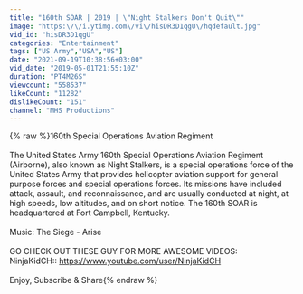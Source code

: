 ```yaml
---
title: "160th SOAR | 2019 | \"Night Stalkers Don't Quit\""
image: "https:\/\/i.ytimg.com\/vi\/hisDR3D1qgU\/hqdefault.jpg"
vid_id: "hisDR3D1qgU"
categories: "Entertainment"
tags: ["US Army","USA","US"]
date: "2021-09-19T10:38:56+03:00"
vid_date: "2019-05-01T21:55:10Z"
duration: "PT4M26S"
viewcount: "558537"
likeCount: "11282"
dislikeCount: "151"
channel: "MHS Productions"
---
```

{% raw %}160th Special Operations Aviation Regiment<br /><br />The United States Army 160th Special Operations Aviation Regiment (Airborne), also known as Night Stalkers, is a special operations force of the United States Army that provides helicopter aviation support for general purpose forces and special operations forces. Its missions have included attack, assault, and reconnaissance, and are usually conducted at night, at high speeds, low altitudes, and on short notice. The 160th SOAR is headquartered at Fort Campbell, Kentucky.<br /><br />Music: The Siege - Arise<br /><br />GO CHECK OUT THESE GUY FOR MORE AWESOME VIDEOS: <br />NinjaKidCH:: <a rel="nofollow" target="blank" href="https://www.youtube.com/user/NinjaKidCH">https://www.youtube.com/user/NinjaKidCH</a><br /><br />Enjoy, Subscribe &amp; Share{% endraw %}
